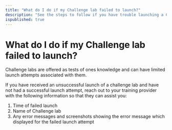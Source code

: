```yaml
---
title: "What do I do if my Challenge lab failed to launch?"
description: "See the steps to follow if you have trouble launching a Challenge lab."
ispublished: true
---
```


# What do I do if my Challenge lab failed to launch?

Challenge labs are offered as tests of ones knowledge and can have limited launch attempts associated with them. 
 
If you have received an unsuccessful launch of a challenge lab and have not had a successful launch attempt, reach out to your training provider with the following information so that they can assist you:

1. Time of failed launch 
2. Name of Challenge lab 
3. Any error messages and screenshots showing the error message which displayed for the failed launch attempt 

<!--search terms-->
<div hidden>
<b>failed challenge</b>
<b>challenge retry</b>
</div>